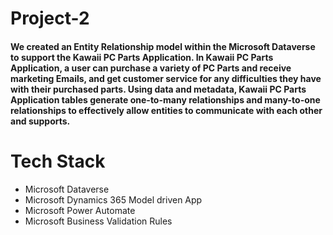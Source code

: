 # Project-2
#### We created an Entity Relationship model within the Microsoft Dataverse to support the Kawaii PC Parts Application. In Kawaii PC Parts Application, a user can purchase a variety of PC Parts and receive marketing Emails, and get customer service for any difficulties they have with their purchased parts. Using data and metadata, Kawaii PC Parts Application tables generate one-to-many relationships and many-to-one relationships to effectively allow entities to communicate with each other and supports.
# Tech Stack
 - Microsoft Dataverse
 - Microsoft Dynamics 365 Model driven App
 - Microsoft Power Automate
 - Microsoft Business Validation Rules

